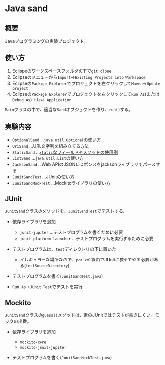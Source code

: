# Java sand

## 概要

Javaプログラミングの実験プロジェクト。

## 使い方

1. Eclispeのワークスペースフォルダの下で`git clone`
2. Eclipseのメニューから`Import`→`Existing Projects into Workspace`
3. Eclipseの`Package Explorer`でプロジェクトを右クリックして`Maven`→`Update project`
4. Eclipseの`Package Explorer`でプロジェクトを右クリックして`Run As`(または`Debug As`)→`Java Application`

`Main`クラスの中で、適当な`Sand`オブジェクトを作り、`run()`する。

## 実験内容

- `OptionalSand` ...`java.util.Optional`の使い方
- `UriSand` ...URL文字列を組み立てる方法
- `StaticSand` ...[`static`なフィールドやメソッドの使用例](doc/static.md)
- `ListSand` ...`java.util.List`の使い方
- `JacksonSand` ...Web APIのJSONレスポンスをjacksonライブラリでパースする
- `JunitSandTest` ...JUnitの使い方
- `JunitSandMockTest` ...Mockitoライブラリの使い方

## JUnit

`JunitSand`クラスのメソッドを、`JunitSandTest`でテストする。

- 依存ライブラリを追加
  - `junit-jupiter` ...テストプログラムを書くために必要
  - `junit-platform-launcher` ...テストプログラムを実行するために必要

- テストプログラムは、`test`ディレクトリの下に置いた
  - イレギュラーな場所なので、`pom.xml`経由でJUnitに教えてやる必要がある(`testSourceDirectory`)

- テストプログラムを書く(`JunitSandTest.java`)

- `Run As`→`JUnit Test`でテストを実行

## Mockito

`JunitSand`クラスの`guess()`メソッドは、素のJUnitではテストが書きにくい。モックの出番。

- 依存ライブラリを追加
  - `mockito-core`
  - `mockito-junit-jupiter`

- テストプログラムを書く(`JunitSandMockTest.java`)
